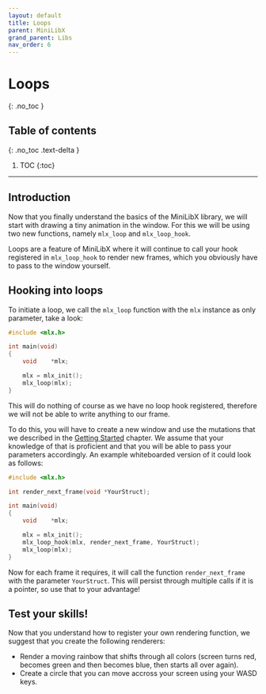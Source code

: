 ```yaml
---
layout: default
title: Loops
parent: MiniLibX
grand_parent: Libs
nav_order: 6
---
```


# Loops
{: .no_toc }

## Table of contents
{: .no_toc .text-delta }

1. TOC
{:toc}

---

## Introduction

Now that you finally understand the basics of the MiniLibX library, we will
start with drawing a tiny animation in the window. For this we will be using
two new functions, namely `mlx_loop` and `mlx_loop_hook`.

Loops are a feature of MiniLibX where it will continue to call your hook
registered in `mlx_loop_hook` to render new frames, which you obviously
have to pass to the window yourself.

## Hooking into loops

To initiate a loop, we call the `mlx_loop` function with the `mlx` instance
as only parameter, take a look:

```c
#include <mlx.h>

int	main(void)
{
	void	*mlx;

	mlx = mlx_init();
	mlx_loop(mlx);
}
```

This will do nothing of course as we have no loop hook registered, therefore we
will not be able to write anything to our frame.

To do this, you will have to create a new window and use the mutations that we
described in the [Getting Started](./getting_started.html) chapter. We assume
that your knowledge of that is proficient and that you will be able to pass
your parameters accordingly. An example whiteboarded version of it could look
as follows:

```c
#include <mlx.h>

int	render_next_frame(void *YourStruct);

int	main(void)
{
	void	*mlx;

	mlx = mlx_init();
	mlx_loop_hook(mlx, render_next_frame, YourStruct);
	mlx_loop(mlx);
}
```

Now for each frame it requires, it will call the function `render_next_frame`
with the parameter `YourStruct`. This will persist through multiple calls if it
is a pointer, so use that to your advantage!

## Test your skills!

Now that you understand how to register your own rendering function, we suggest
that you create the following renderers:
- Render a moving rainbow that shifts through all colors (screen turns red,
becomes green and then becomes blue, then starts all over again).
- Create a circle that you can move accross your screen using your WASD keys.
